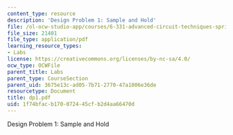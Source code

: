 ```yaml
---
content_type: resource
description: 'Design Problem 1: Sample and Hold'
file: /ol-ocw-studio-app/courses/6-331-advanced-circuit-techniques-spring-2002/1f74bfacb170072445cfb2d4aa66470d_dp1.pdf
file_size: 21401
file_type: application/pdf
learning_resource_types:
- Labs
license: https://creativecommons.org/licenses/by-nc-sa/4.0/
ocw_type: OCWFile
parent_title: Labs
parent_type: CourseSection
parent_uid: 3675e13c-ad05-7b71-2770-47a1006e36de
resourcetype: Document
title: dp1.pdf
uid: 1f74bfac-b170-0724-45cf-b2d4aa66470d
---
```

Design Problem 1: Sample and Hold
